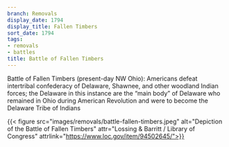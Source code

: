 ```yaml
---
branch: Removals
display_date: 1794
display_title: Fallen Timbers
sort_date: 1794
tags:
- removals
- battles
title: Battle of Fallen Timbers
---
```


Battle of Fallen Timbers (present-day NW Ohio): Americans defeat intertribal confederacy of Delaware, Shawnee, and other woodland Indian forces; the Delaware in this instance are the “main body” of Delaware who remained in Ohio during American Revolution and were to become the Delaware Tribe of Indians

{{< figure src="images/removals/battle-fallen-timbers.jpeg" alt="Depiction of the Battle of Fallen Timbers" attr="Lossing & Barritt / Library of Congress" attrlink="https://www.loc.gov/item/94502645/">}}